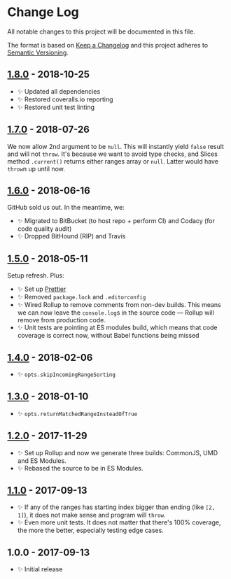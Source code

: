 # Change Log

All notable changes to this project will be documented in this file.

The format is based on [Keep a Changelog](http://keepachangelog.com/)
and this project adheres to [Semantic Versioning](http://semver.org/).

## [1.8.0] - 2018-10-25

- ✨ Updated all dependencies
- ✨ Restored coveralls.io reporting
- ✨ Restored unit test linting

## [1.7.0] - 2018-07-26

We now allow 2nd argument to be `null`. This will instantly yield `false` result and will not `throw`. It's because we want to avoid type checks, and Slices method `.current()` returns either ranges array or `null`. Latter would have `throw`n up until now.

## [1.6.0] - 2018-06-16

GitHub sold us out. In the meantime, we:

- ✨ Migrated to BitBucket (to host repo + perform CI) and Codacy (for code quality audit)
- ✨ Dropped BitHound (RIP) and Travis

## [1.5.0] - 2018-05-11

Setup refresh. Plus:

- ✨ Set up [Prettier](https://prettier.io)
- ✨ Removed `package.lock` and `.editorconfig`
- ✨ Wired Rollup to remove comments from non-dev builds. This means we can now leave the `console.log`s in the source code — Rollup will remove from production code.
- ✨ Unit tests are pointing at ES modules build, which means that code coverage is correct now, without Babel functions being missed

## [1.4.0] - 2018-02-06

- ✨ `opts.skipIncomingRangeSorting`

## [1.3.0] - 2018-01-10

- ✨ `opts.returnMatchedRangeInsteadOfTrue`

## [1.2.0] - 2017-11-29

- ✨ Set up Rollup and now we generate three builds: CommonJS, UMD and ES Modules.
- ✨ Rebased the source to be in ES Modules.

## [1.1.0] - 2017-09-13

- ✨ If any of the ranges has starting index bigger than ending (like `[2, 1]`), it does not make sense and program will `throw`.
- ✨ Even more unit tests. It does not matter that there's 100% coverage, the more the better, especially testing edge cases.

## 1.0.0 - 2017-09-13

- ✨ Initial release

[1.1.0]: https://bitbucket.org/codsen/ranges-is-index-within/branches/compare/v1.1.0%0Dv1.0.1#diff
[1.2.0]: https://bitbucket.org/codsen/ranges-is-index-within/branches/compare/v1.2.0%0Dv1.1.0#diff
[1.3.0]: https://bitbucket.org/codsen/ranges-is-index-within/branches/compare/v1.3.0%0Dv1.2.2#diff
[1.4.0]: https://bitbucket.org/codsen/ranges-is-index-within/branches/compare/v1.4.0%0Dv1.3.1#diff
[1.5.0]: https://bitbucket.org/codsen/ranges-is-index-within/branches/compare/v1.5.0%0Dv1.4.1#diff
[1.6.0]: https://bitbucket.org/codsen/ranges-is-index-within/branches/compare/v1.6.0%0Dv1.5.2#diff
[1.7.0]: https://bitbucket.org/codsen/ranges-is-index-within/branches/compare/v1.7.0%0Dv1.6.1#diff
[1.8.0]: https://bitbucket.org/codsen/ranges-is-index-within/branches/compare/v1.8.0%0Dv1.7.1#diff

